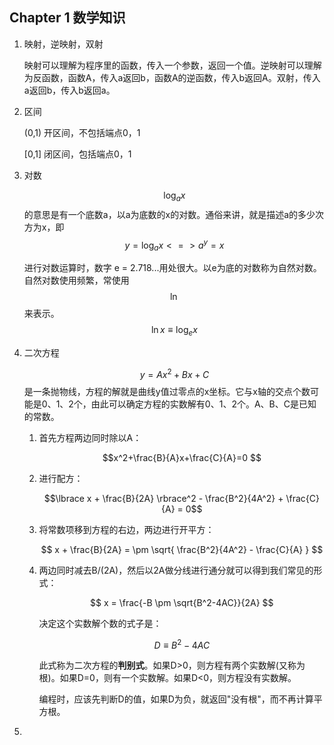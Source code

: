 ## Chapter 1 数学知识

1. 映射，逆映射，双射

   映射可以理解为程序里的函数，传入一个参数，返回一个值。逆映射可以理解为反函数，函数A，传入a返回b，函数A的逆函数，传入b返回A。双射，传入a返回b，传入b返回a。

2. 区间

   (0,1) 开区间，不包括端点0，1

   [0,1] 闭区间，包括端点0，1

3. 对数

   $$\log_ax$$ 的意思是有一个底数a，以a为底数的x的对数。通俗来讲，就是描述a的多少次方为x，即 $$y=\log_ax <=> a^y = x$$

   进行对数运算时，数字 e = 2.718...用处很大。以e为底的对数称为自然对数。自然对数使用频繁，常使用 $$\ln$$来表示。$$\ln x\equiv\log_ex$$

4. 二次方程

   $$y=Ax^2+Bx+C$$ 是一条抛物线，方程的解就是曲线y值过零点的x坐标。它与x轴的交点个数可能是0、1、2个，由此可以确定方程的实数解有0、1、2个。A、B、C是已知的常数。

   1. 首先方程两边同时除以A：

      $$x^2+\frac{B}{A}x+\frac{C}{A}=0 $$

   2. 进行配方：

      $$\lbrace x + \frac{B}{2A} \rbrace^2 - \frac{B^2}{4A^2} + \frac{C}{A} = 0$$

   3. 将常数项移到方程的右边，两边进行开平方：

      $$ x + \frac{B}{2A} = \pm \sqrt{ \frac{B^2}{4A^2} - \frac{C}{A} } $$

   4. 两边同时减去B/(2A)，然后以2A做分线进行通分就可以得到我们常见的形式：

      $$ x = \frac{-B \pm \sqrt{B^2-4AC}}{2A} $$

      决定这个实数解个数的式子是：

      $$ D \equiv B^2 - 4AC $$

      此式称为二次方程的**判别式**。如果D>0，则方程有两个实数解(又称为根)。如果D=0，则有一个实数解。如果D<0，则方程没有实数解。

      编程时，应该先判断D的值，如果D为负，就返回"没有根"，而不再计算平方根。

5. 